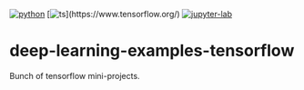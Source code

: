 [![python](https://img.shields.io/badge/•-Python-blue)](https://www.python.org/)
[![ts](https://img.shields.io/badge/•-Tensorflow(v1.compat)-blue)](https://www.tensorflow.org/)
[![jupyter-lab](https://img.shields.io/badge/•-JupyterLab-blue)](https://jupyterlab.readthedocs.io/en/stable/)

# deep-learning-examples-tensorflow
Bunch of tensorflow mini-projects.
